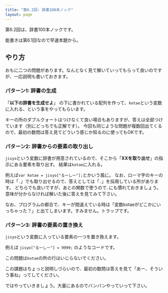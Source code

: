 ```yaml
---
title: "第6.2回: 辞書100本ノック"
layout: page
---
```


<link rel="stylesheet" href="https://cdnjs.cloudflare.com/ajax/libs/codemirror/5.35.0/codemirror.css" />
<script src="https://cdnjs.cloudflare.com/ajax/libs/codemirror/5.35.0/codemirror.js"></script>
<script src="https://cdnjs.cloudflare.com/ajax/libs/codemirror/5.35.0/mode/javascript/javascript.js"></script>
<style>
    .CodeMirror { height: auto; border: 1px solid #ddd; }
    .console { border: 1px solid #333; color: rgb(48, 68, 216); padding: 0px 5px 0px 5px; }

    .answer {color: red;  }
    .hideanswer { display: none; }
    .result {font-size: large;}
    .wrong {color: red;  }
    .correct {color: rgb(0, 89, 255);  }



    .column{
        padding: 0.5em 1em;
        margin: 2em 0;
        color: #5d627b;
        background: white;
        border-top: solid 5px #5d627b;
        box-shadow: 0 3px 5px rgba(0, 0, 0, 0.22);
    }    
</style>
<link rel="stylesheet" href="https://rawgit.com/karino2/js-introduction/master/scripts/smoke.css" />
<script src="https://rawgit.com/karino2/js-introduction/master/scripts/smoke.min.js"></script>                    
<!--
  何故かこちらではglobalObjectが無い。
  <script src="https://neil.fraser.name/software/JS-Interpreter/acorn_interpreter.js"></script>
-->

<script src="https://neil.fraser.name/software/JS-Interpreter/acorn.js"></script>
<script src="https://neil.fraser.name/software/JS-Interpreter/interpreter.js"></script>

<script type="text/javascript" src="https://rawgit.com/karino2/js-introduction/master/scripts/env.js"></script>



<script>
var questions = [];
function dq(expect) {
    dictAutoGeneration(expect, questions);
}



document.body.onload = function() {
  initInterpreter();


  // setupAllREPL2(5);
  setupAllQuestionsWithScnario(questions);
}
</script>

第6.2回は、辞書100本ノックです。

能書きは第6.1回なので早速本題から。

## やり方

おもに二つの問題があります。なんとなく見て解いていってもらって良いのですが、一応説明も書いておきます。

### パターン1: 辞書の生成

「**以下の辞書を生成せよ**」 の下に書かれている配列を作って、`kotae`という変数に入れる、という事をやってもらいます。

キーの所のダブルクォートはつけなくて良い場合もありますが、答えは全部つけています（別にどっちでも正解です）。
今回も同じような問題が複数回出てくるので、最初の数問は答え見てどういう感じか知るのに使ってもOKです。

### パターン2: 辞書からの要素の取り出し

`jisyo`という変数に辞書が用意されているので、そこから「**XXを取り出せ**」の指示にある要素を取り出す。
結果は`kotae`に入れる。

例えば`var kotae = jisyo["るーしー"];`とかいう風に。
なお、ローマ字のキーの時は「`.`」でも取り出せるので、答えとしては「`.`」を採用している所があります。
どちらでも良いですが、あとの関数で使うので`.`にも慣れておきましょう。意味が分からなければ解いた後に答えを見てみて下さい。

なお、プログラムの都合で、キーが間違えている時は「変数kotaeがどこかにいっちゃった？」と出てしまいます。すみません。トラップです。

### パターン3: 辞書の要素の置き換え

`jisyo`という変数に入っている要素の一つを置き換えます。

例えば `jisyo["るーしー"] = 9999;` のようなコードです。

この問題は`kotae`の所の行はいじらないでください。

この課題はちょっと説明しづらいので、最初の数問は答えを見て「あー、そういう事ね」ってしてください。


ではやっていきましょう。大量にあるのでバンバンやっていって下さい。

<div id="autoQuestions">

</div>

<script>
// function ae(arr, exp, result) { arrayElemAutoGeneration(arr, exp, result, questions); }
function de(dict, exp, result) { dictElemAutoGeneration(dict, exp, result, questions); }

// dictElemSubAutoGeneration(dict, refexpr, oldval, newval, questions)
function ds(dict, refexpr, oldval, newval) { dictElemSubAutoGeneration(dict, refexpr, oldval, newval, questions); }


dq({ "るーしー": 15014,"ダニエル": 12518 });
dq({ "トロツキ": 56125, "あじゃ": 38726, "ののくぼ": 7442});
dq({ "トラスク": 38664, "みぞし": 24704,"まちあるき": 29509 });
dq({ "せせせ": 57675, "karino2012": 9632, "MOKO": 58768});
dq({"たかみ": 34170, "しまくま": 46003});
de({ "るーしー": 15014,"ダニエル": 12518 }, `jisyo["るーしー"]`, 15014);
de({"たかみ": 34170, "しまくま": 46003}, `jisyo["たかみ"]`, 34170);
de({ "トラスク": 38664, "みぞし": 24704,"まちあるき": 29509 }, `jisyo["まちあるき"]`, 29509);
de({ "トラスク": 38664, "みぞし": 24704,"まちあるき": 29509 }, `jisyo["トラスク"]`, 38664);
de({ "トロツキ": 56125, "あじゃ": 38726, "ののくぼ": 7442}, `jisyo["あじゃ"]`, 38726);
ds({ "トロツキ": 56125, "あじゃ": 38726, "ののくぼ": 7442}, `jisyo["トロツキ"]`, 56125, 1234);
ds({ "トロツキ": 56125, "あじゃ": 38726, "ののくぼ": 7442}, `jisyo["あじゃ"]`, 38726, 9999);
de({ "トラスク": 38664, "みぞし": 24704,"まちあるき": 29509 }, `jisyo["みぞし"]`, 24704);
de({ "るーしー": 15014,"ダニエル": 12518 }, `jisyo["ダニエル"]`, 12518);
ds({ "トラスク": 38664, "みぞし": 24704,"まちあるき": 29509 }, `jisyo["トラスク"]`, 38664, 9999);

dq({ "Lord_murmur": 56125, "awa": 38726, "shioneko": 15014,"DanBrikas": 12518 });
dq({ "Citrus": 7442, "Trasque": 38664});
de({ "Lord_murmur": 56125, "awa": 38726, "shioneko": 15014,"DanBrikas": 12518 }, `jisyo.Lord_murmur`, 56125);
de({ "Lord_murmur": 56125, "awa": 38726, "shioneko": 15014,"DanBrikas": 12518 }, `jisyo.DanBrikas`, 12518);
de({ "Lord_murmur": 56125, "awa": 38726, "shioneko": 15014,"DanBrikas": 12518 }, `jisyo.shioneko`, 15014);
dq({ "Citrus": 7442, "Trasque": 38664});
dq({ "トラスク": 38664, "みぞし": 24704,"まちあるき": 29509 });
ds({ "トラスク": 38664, "みぞし": 24704,"まちあるき": 29509 }, `jisyo["みぞし"]`, 24704, 1000);
ds({ "Lord_murmur": 56125, "awa": 38726, "shioneko": 15014,"DanBrikas": 12518 }, `jisyo.Lord_murmur`, 56125, 1000);
ds({ "Lord_murmur": 56125, "awa": 38726, "shioneko": 15014,"DanBrikas": 12518 }, `jisyo.DanBrikas`, 12518, 100);
ds({ "Lord_murmur": 56125, "awa": 38726, "shioneko": 15014,"DanBrikas": 12518 }, `jisyo.shioneko`, 15014, 200);
ds({"Citrus": 7442, "Trasque": 38664}, `jisyo.Trasque`, 38664, 1234);
de({"Citrus": 7442, "Trasque": 38664}, `jisyo.Trasque`, 38664);
de({"Citrus": 7442, "Trasque": 38664}, `jisyo.Citrus`, 7442);
ds({"Citrus": 7442, "Trasque": 38664}, `jisyo.Citrus`, 7442, 1000);
ds({ "トラスク": 38664, "みぞし": 24704,"まちあるき": 29509 }, `jisyo["まちあるき"]`, 29509, 10000);
de({"たかみ": 34170, "しまくま": 46003}, `jisyo["しまくま"]`, 46003);


dq({ "mzsh": "みぞし","poke_machi": "まちあるき" });
dq({ "cs3": "せせせ", "karino2012": "karino2012", "moko": "MOKO", "hitakami": "たかみ"});
de({ "mzsh": "みぞし","poke_machi": "まちあるき" }, `jisyo.poke_machi`, "まちあるき");
ds({ "mzsh": "みぞし","poke_machi": "まちあるき" }, `jisyo.poke_machi`, "まちあるき", "まちあるかない");
dq({ "mzsh": 24704,"poke_machi": 29509 });
dq({ "cs3": 57675, "karino2012": 9632, "moko": 58768, "hitakami": 34170});
de({ "mzsh": 24704,"poke_machi": 29509 }, `jisyo.poke_machi`, 29509);
ds({ "mzsh": 24704,"poke_machi": 29509 }, `jisyo.poke_machi`, 5);
dq({ "Lord_murmur": "トロツキ", "awa": "あじゃ", "shioneko": "るーしー","DanBrikas": "ダニエル" });
dq({ "Citrus": "ののくぼ", "Trasque": "トラスク"});

dq({"犬": "わんわん", "猫":"にゃーん", "おっさん": "にゃーん", "あじゃ": "むえぇーー"})
dq({"あじゃ": 7, "karino2012":11, "トロツキ": 13, "るーしー": 22})
ds({"あじゃ": 7, "karino2012":11, "トロツキ": 13, "るーしー": 22}, "jisyo.karino2012", 11, 10)
dq({a:1, b:2, c:3});
de({a:1, b:2, c:3}, `jisyo.b`, 2);

ds({ "Lord_murmur": 56125, "awa": 38726, "shioneko": 15014,"DanBrikas": 12518 }, `jisyo["Lord_murmur"]`, 56125, 1234);
de({"犬": "わんわん", "猫":"にゃーん", "おっさん": "にゃーん", "あじゃ": "むえぇーー"}, `jisyo["あじゃ"]`, "むえぇーー");
ds({"犬": "わんわん", "猫":"にゃーん", "おっさん": "にゃーん", "あじゃ": "むえぇーー"}, `jisyo["あじゃ"]`, "むえぇーー",
 "コケーー");
dq({ "るーしー": 15014,"ダニエル": 12518 });


</script>
